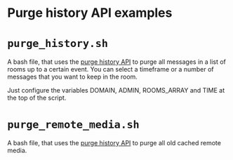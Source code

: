 Purge history API examples
==========================

# `purge_history.sh`

A bash file, that uses the
[purge history API](https://clokep.github.io/relapse/latest/admin_api/purge_history_api.html)
to purge all messages in a list of rooms up to a certain event. You can select a 
timeframe or a number of messages that you want to keep in the room.

Just configure the variables DOMAIN, ADMIN, ROOMS_ARRAY and TIME at the top of
the script.

# `purge_remote_media.sh`

A bash file, that uses the
[purge history API](https://clokep.github.io/relapse/latest/admin_api/purge_history_api.html)
to purge all old cached remote media.
